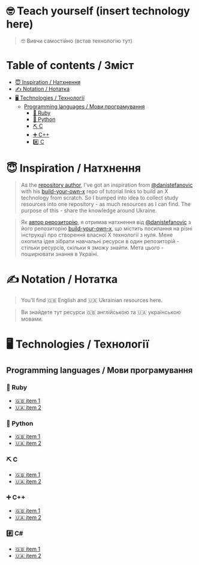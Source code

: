 # 🤓 Teach yourself (insert technology here)
> 🤓 Вивчи самостійно (встав технологію тут)

<!-- START doctoc generated TOC please keep comment here to allow auto update -->
<!-- DON'T EDIT THIS SECTION, INSTEAD RE-RUN doctoc TO UPDATE -->
# Table of contents / Зміст

- [😇 Inspiration / Натхнення](#-inspiration--%D0%BD%D0%B0%D1%82%D1%85%D0%BD%D0%B5%D0%BD%D0%BD%D1%8F)
- [✍️ Notation / Нотатка](#%EF%B8%8F-notation--%D0%BD%D0%BE%D1%82%D0%B0%D1%82%D0%BA%D0%B0)
- [🖥 Technologies / Технології](#%F0%9F%96%A5-technologies--%D1%82%D0%B5%D1%85%D0%BD%D0%BE%D0%BB%D0%BE%D0%B3%D1%96%D1%97)
  - [Programming languages / Мови програмування](#programming-languages--%D0%BC%D0%BE%D0%B2%D0%B8-%D0%BF%D1%80%D0%BE%D0%B3%D1%80%D0%B0%D0%BC%D1%83%D0%B2%D0%B0%D0%BD%D0%BD%D1%8F)
    - [💎 Ruby](#-ruby)
    - [🐍 Python](#-python)
    - [⛏ С](#%E2%9B%8F-%D1%81)
    - [➕ С++](#-%D1%81)
    - [#️⃣ С](#%EF%B8%8F%E2%83%A3-%D1%81)

<!-- END doctoc generated TOC please keep comment here to allow auto update -->


# 😇 Inspiration / Натхнення

> As the [repository author](https://github.com/faradzhev), I've got an inspiration from [@danistefanovic](https://github.com/danistefanovic) with his [build-your-own-x](https://github.com/danistefanovic/build-your-own-x) repo of tutorial links to build an X technology from scratch.
So I bumped into idea to collect study resources into one repository - as much resources as I can find.
The purpose of this - share the knowledge around Ukraine.

> Як [автор рерозиторію](https://github.com/faradzhev), я отримав натхнення від [@danistefanovic](https://github.com/danistefanovic) з його репозиторію [build-your-own-x](https://github.com/danistefanovic/build-your-own-x), що містить посилання на різні інструкції про створення власної X технології з нуля.
Мене охопила ідея зібрати навчальні ресурси в один репозиторій - стільки ресурсів, скільки я зможу знайти.
Мета цього - поширювати знання в Україні.

# ✍️ Notation / Нотатка

> You'll find 🇬🇧 English and 🇺🇦 Ukrainian resources here.

> Ви знайдете тут ресурси 🇬🇧 англійською та 🇺🇦 українською мовами.

# 🖥 Technologies / Технології
## Programming languages / Мови програмування

### 💎 Ruby
* [🇬🇧 item 1](#link1)
* [🇺🇦 item 2](#link2)

### 🐍 Python
* [🇬🇧 item 1](#link1)
* [🇺🇦 item 2](#link2)

### ⛏ С
* [🇬🇧 item 1](#link1)
* [🇺🇦 item 2](#link2)

### ➕ С++
* [🇬🇧 item 1](#link1)
* [🇺🇦 item 2](#link2)

### #️⃣ С#
* [🇬🇧 item 1](#link1)
* [🇺🇦 item 2](#link2)
